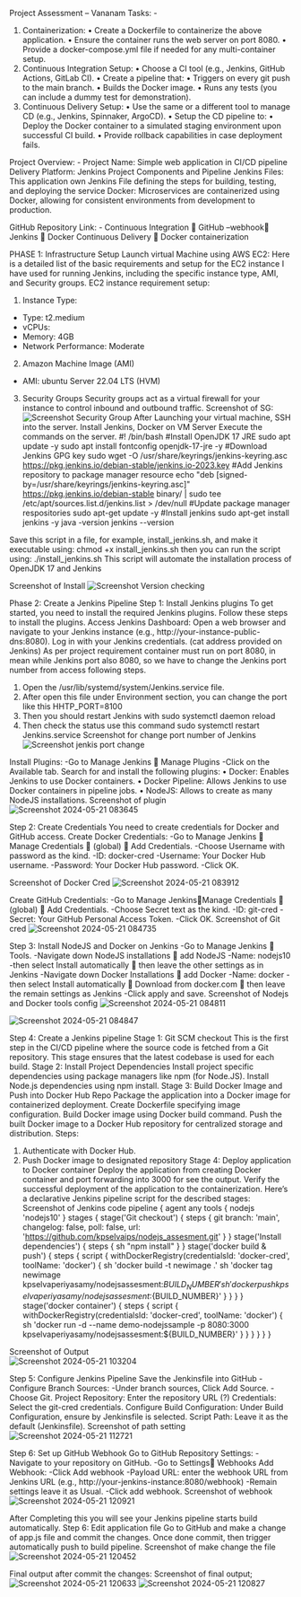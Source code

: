 Project Assessment – Vananam
Tasks: -
1.	Containerization:
•	Create a Dockerfile to containerize the above application.
•	Ensure the container runs the web server on port 8080.
•	Provide a docker-compose.yml file if needed for any multi-container setup.
2.	Continuous Integration Setup:
•	Choose a CI tool (e.g., Jenkins, GitHub Actions, GitLab CI).
•	Create a pipeline that:
•	Triggers on every git push to the main branch.
•	Builds the Docker image.
•	Runs any tests (you can include a dummy test for demonstration).
3.	Continuous Delivery Setup:
•	Use the same or a different tool to manage CD (e.g., Jenkins, Spinnaker, ArgoCD).
•	Setup the CD pipeline to:
•	Deploy the Docker container to a simulated staging environment upon successful CI build.
•	Provide rollback capabilities in case deployment fails.

Project Overview: -
Project Name: Simple web application in CI/CD pipeline
Delivery Platform: Jenkins
Project Components and Pipeline
Jenkins Files: This application own Jenkins File defining the steps for building, testing, and deploying the service
Docker: Microservices are containerized using Docker, allowing for consistent environments from development to production.

GitHub Repository Link: - 
Continuous Integration  GitHub –webhook Jenkins  Docker
Continuous Delivery  Docker containerization

PHASE 1: Infrastructure Setup
Launch virtual Machine using AWS EC2:
Here is a detailed list of the basic requirements and setup for the EC2 instance I have used for running Jenkins, including the specific instance type, AMI, and Security groups.
EC2 instance requirement setup:
1.	Instance Type:
-	Type: t2.medium
-	vCPUs: 
-	Memory: 4GB
-	Network Performance: Moderate
2.	Amazon Machine Image (AMI)
-	AMI: ubuntu Server 22.04 LTS (HVM)
3.	Security Groups
Security groups act as a virtual firewall for your instance to control inbound and outbound traffic.
Screenshot of SG: 
 ![Screenshot Security Group](https://github.com/kpselvaperiyasamy/nodejs_assesment/assets/170388524/a92092d0-b0fa-4b38-81ea-927e7ceb5f64)
After Launching your virtual machine, SSH into the server.
Install Jenkins, Docker on VM Server
Execute the commands on the server.
#! /bin/bash
#Install OpenJDK 17 JRE
sudo apt update -y
sudo apt install fontconfig openjdk-17-jre -y
#Download Jenkins GPG key
sudo wget -O /usr/share/keyrings/jenkins-keyring.asc \
  https://pkg.jenkins.io/debian-stable/jenkins.io-2023.key
#Add Jenkins repository to package manager resource
echo "deb [signed-by=/usr/share/keyrings/jenkins-keyring.asc]" \
  https://pkg.jenkins.io/debian-stable binary/ | sudo tee \
  /etc/apt/sources.list.d/jenkins.list > /dev/null
#Update package manager respositories
sudo apt-get update -y
#Install jenkins
sudo apt-get install jenkins -y
java -version
jenkins --version

Save this script in a file, for example, install_jenkins.sh, and make it executable using:
chmod +x install_jenkins.sh
then you can run the script using:
./install_jenkins.sh
This script will automate the installation process of OpenJDK 17 and Jenkins

Screenshot of Install 
 ![Screenshot Version checking](https://github.com/kpselvaperiyasamy/nodejs_assesment/assets/170388524/4920f7a6-551d-4034-bc27-69b1d2b5a076)

Phase 2: Create a Jenkins Pipeline
Step 1: Install Jenkins plugins
To get started, you need to install the required Jenkins plugins. Follow these steps to install the plugins.
Access Jenkins Dashboard:
Open a web browser and navigate to your Jenkins instance (e.g., http://your-instance-public-dns:8080).
Log in with your Jenkins credentials. (cat address provided on Jenkins)
As per project requirement container must run on port 8080, in mean while Jenkins port also 8080, so we have to change the Jenkins port number from access following steps.
1.	Open the /usr/lib/systemd/system/Jenkins.service file.
2.	After open this file under Environment section, you can change the port like this HHTP_PORT=8100
3.	Then you should restart Jenkins with sudo systemctl daemon reload
4.	Then check the status use this command sudo systemctl restart Jenkins.service
Screenshot for change port number of Jenkins 
 ![Screenshot jenkis port change](https://github.com/kpselvaperiyasamy/nodejs_assesment/assets/170388524/af4cfe1e-8fab-4f83-8725-b7541fe31228)


Install Plugins:
-Go to Manage Jenkins  Manage Plugins
-Click on the Available tab.
Search for and install the following plugins:
•	Docker: Enables Jenkins to use Docker containers.
•	Docker Pipeline: Allows Jenkins to use Docker containers in pipeline jobs.
•	NodeJS: Allows to create as many NodeJS installations.
Screenshot of plugin 
 ![Screenshot 2024-05-21 083645](https://github.com/kpselvaperiyasamy/nodejs_assesment/assets/170388524/8760135f-7cb0-4593-865b-e8d07710370f)


Step 2: Create Credentials
You need to create credentials for Docker and GitHub access.
Create Docker Credentials:
-Go to Manage Jenkins  Manage Credentials  (global)  Add Credentials.
-Choose Username with password as the kind.
-ID: docker-cred
-Username: Your Docker Hub username.
-Password: Your Docker Hub password.
-Click OK.




Screenshot of Docker Cred 
 ![Screenshot 2024-05-21 083912](https://github.com/kpselvaperiyasamy/nodejs_assesment/assets/170388524/ee7c2ced-643d-4a10-982c-f0321313fa50)


Create GitHub Credentials:
-Go to Manage JenkinsManage Credentials  (global)  Add Credentials.
-Choose Secret text as the kind.
-ID: git-cred
-Secret: Your GitHub Personal Access Token.
-Click OK.
Screenshot of Git cred 
 ![Screenshot 2024-05-21 084735](https://github.com/kpselvaperiyasamy/nodejs_assesment/assets/170388524/7a26d975-42fe-40e6-b9cf-b31e382944c6)


Step 3: Install NodeJS and Docker on Jenkins
-Go to Manage Jenkins  Tools.
-Navigate down NodeJS installations  add NodeJS
-Name: nodejs10
-then select Install automatically  then leave the other settings as in Jenkins
-Navigate down Docker Installations  add Docker
-Name: docker
-then select Install automatically  Download from docker.com  then leave the remain settings as Jenkins
-Click apply and save.
Screenshot of Nodejs and Docker tools config 
 ![Screenshot 2024-05-21 084811](https://github.com/kpselvaperiyasamy/nodejs_assesment/assets/170388524/d053f765-c086-4e9a-9d36-f47826778913)

![Screenshot 2024-05-21 084847](https://github.com/kpselvaperiyasamy/nodejs_assesment/assets/170388524/f1bd67ce-c54a-4be3-9762-22816278a57e)
 

Step 4: Create a Jenkins pipeline
Stage 1: Git SCM checkout
This is the first step in the CI/CD pipeline where the source code is fetched from a Git repository. This stage ensures that the latest codebase is used for each build.
Stage 2: Install Project Dependencies
Install project specific dependencies using package managers like npm (for Node.JS).
Install Node.js dependencies using npm install.
Stage 3: Build Docker Image and Push into Docker Hub Repo
Package the application into a Docker image for containerized deployment. 
Create Dockerfile specifying image configuration.
Build Docker image using Docker build command.
Push the built Docker image to a Docker Hub repository for centralized storage and distribution.
Steps:
1.	Authenticate with Docker Hub.
2.	Push Docker image to designated repository
Stage 4: Deploy application to Docker container
Deploy the application from creating Docker container and port forwarding into 3000 for see the output.
Verify the successful deployment of the application to the containerization.
Here’s a declarative Jenkins pipeline script for the described stages:
Screenshot of Jenkins code
pipeline {
    agent any
    tools {
        nodejs 'nodejs10'
    }
    stages {
        stage('Git checkout') {
            steps {
                git branch: 'main', changelog: false, poll: false, url: 'https://github.com/kpselvaips/nodejs_assesment.git'
            }
        }
      stage('Install dependencies') {
            steps {
                sh "npm install"
            }
        }
        stage('docker build & push') {
            steps {
                script {
                    withDockerRegistry(credentialsId: 'docker-cred', toolName: 'docker') {
                        sh 'docker build -t newimage .'
                        sh 'docker tag newimage kpselvaperiyasamy/nodejsassesment:${BUILD_NUMBER}'
                        sh 'docker push kpselvaperiyasamy/nodejsassesment:${BUILD_NUMBER}'
                    }
                }
            }
        }
        stage('docker container') {
            steps {
                script {
                    withDockerRegistry(credentialsId: 'docker-cred', toolName: 'docker') {
                        sh 'docker run -d --name demo-nodejssample -p 8080:3000 kpselvaperiyasamy/nodejsassesment:${BUILD_NUMBER}'
                    }
                }
            }
        }
    }
}

Screenshot of Output  
 ![Screenshot 2024-05-21 103204](https://github.com/kpselvaperiyasamy/nodejs_assesment/assets/170388524/a4ee08c7-f39d-4b88-926a-c92b1afb6492)



Step 5: Configure Jenkins Pipeline
Save the Jenkinsfile into GitHub 
-Configure Branch Sources:
-Under branch sources, Click Add Source.
-Choose Git.
Project Repository: Enter the repository URL (?)
Credentials: Select the git-cred credentials.
Configure Build Configuration:
Under Build Configuration, ensure by Jenkinsfile is selected.
Script Path: Leave it as the default (Jenkinsfile).
Screenshot of path setting 
 ![Screenshot 2024-05-21 112721](https://github.com/kpselvaperiyasamy/nodejs_assesment/assets/170388524/6574a793-4d88-4f4d-bbae-8ffde315cc1b)

Step 6: Set up GitHub Webhook
Go to GitHub Repository Settings:
-Navigate to your repository on GitHub.
-Go to Settings Webhooks
Add Webhook:
-Click Add webhook
-Payload URL: enter the webhook URL from Jenkins URL (e.g., http://your-jenkins-instance:8080/webhook)
-Remain settings leave it as Usual.
-Click add webhook.
Screenshot of webhook 
 ![Screenshot 2024-05-21 120921](https://github.com/kpselvaperiyasamy/nodejs_assesment/assets/170388524/1720247d-23d0-43ab-8f2b-e1f91918526c)

After Completing this you will see your Jenkins pipeline starts build automatically.
Step 6: Edit application file
Go to GitHub and make a change of app.js file and commit the changes.
Once done commit, then trigger automatically push to build pipeline.
Screenshot of make change the file 
![Screenshot 2024-05-21 120452](https://github.com/kpselvaperiyasamy/nodejs_assesment/assets/170388524/646743cb-a9fc-4322-94b8-16eb1d2eeb88)
 
Final output after commit the changes:
Screenshot of final output; 
 ![Screenshot 2024-05-21 120633](https://github.com/kpselvaperiyasamy/nodejs_assesment/assets/170388524/cb2ef6f3-38bf-4c02-88aa-500eff6d545a)
 ![Screenshot 2024-05-21 120827](https://github.com/kpselvaperiyasamy/nodejs_assesment/assets/170388524/b0cbff92-0116-4835-b7b5-fd2ce6e2eb68)


 

